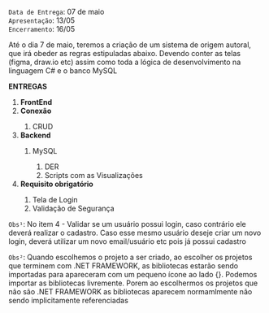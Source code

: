 `Data de Entrega`: 07 de maio <br />
`Apresentação`: 13/05  <br />
`Encerramento`: 16/05  <br />

Até o dia 7 de maio, teremos a criação de um sistema de origem autoral, que irá obeder as regras estipuladas 
abaixo. Devendo conter as telas (figma, draw.io etc) assim como toda a lógica de desenvolvimento na linguagem
C# e o banco MySQL

<strong>ENTREGAS</strong>

<ol>
  <li><strong>FrontEnd</strong></li>
  <li><strong>Conexão</strong></li>
    <ol><li>CRUD</li></ol>
  <li><strong>Backend</strong></li>
    <ol>
      <li>MySQL</li>
        <ol>
          <li>DER</li>
          <li>Scripts com as Visualizações</li>
        </ol>
    </ol>
  <li><strong>Requisito obrigatório</strong></li>
    <ol>
      <li>Tela de Login</li>
      <li>Validação de Segurança</li>
    </ol>
</ol>

`Obs¹`: No item 4 - Validar se um usuário possui login, caso contrário ele deverá realizar o cadastro. 
Caso esse mesmo usuário deseje criar um novo login, deverá utilizar um novo email/usuário etc pois 
já possui cadastro

`Obs²`: Quando escolhemos o projeto a ser criado, ao escolher os projetos que terminem com .NET FRAMEWORK, as bibliotecas estarão sendo importadas para apareceram com um pequeno ícone ao lado {}. Podemos importar as bibliotecas livremente. Porem ao escolhermos os projetos que não são .NET FRAMEWORK as bibliotecas aparecem normamlmente não sendo implicitamente referenciadas

